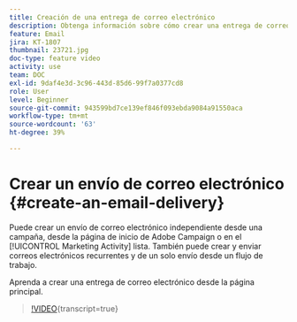 ```yaml
---
title: Creación de una entrega de correo electrónico
description: Obtenga información sobre cómo crear una entrega de correo electrónico desde la página principal.
feature: Email
jira: KT-1807
thumbnail: 23721.jpg
doc-type: feature video
activity: use
team: DOC
exl-id: 9daf4e3d-3c96-443d-85d6-99f7a0377cd8
role: User
level: Beginner
source-git-commit: 943599bd7ce139ef846f093ebda9084a91550aca
workflow-type: tm+mt
source-wordcount: '63'
ht-degree: 39%

---
```


# Crear un envío de correo electrónico {#create-an-email-delivery}

Puede crear un envío de correo electrónico independiente desde una campaña, desde la página de inicio de Adobe Campaign o en el [!UICONTROL Marketing Activity] lista. También puede crear y enviar correos electrónicos recurrentes y de un solo envío desde un flujo de trabajo.

Aprenda a crear una entrega de correo electrónico desde la página principal.

>[!VIDEO](https://video.tv.adobe.com/v/23721?learn=on){transcript=true}
